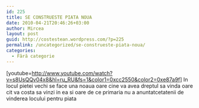 ```yaml
---
id: 225
title: SE CONSTRUESTE PIATA NOUA
date: 2010-04-21T20:46:26+03:00
author: Mircea
layout: post
guid: http://costestean.wordpress.com/?p=225
permalink: /uncategorized/se-construeste-piata-noua/
categories:
  - Fără categorie
---
```

[youtube=http://www.youtube.com/watch?v=s8UsQQv04x8&hl=ru_RU&fs=1&color1=0xcc2550&color2=0xe87a9f] In locul pietei vechi se face una noaua oare cine va avea dreptul sa vinda oare cit va costa sa vinzi in ea si oare de ce primaria nu a anuntat<!--more-->cetatenii de vinderea locului pentru piata